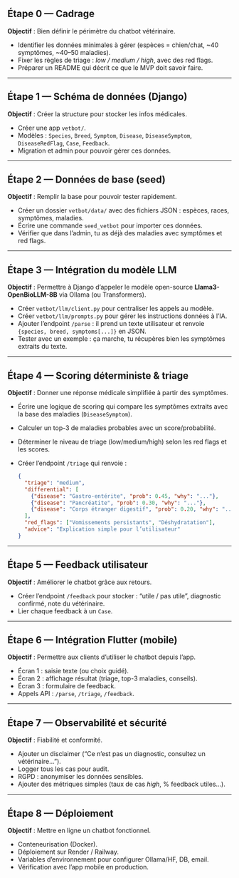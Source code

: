 ## Étape 0 — Cadrage

**Objectif** : Bien définir le périmètre du chatbot vétérinaire.

* Identifier les données minimales à gérer (espèces = chien/chat, \~40 symptômes, \~40–50 maladies).
* Fixer les règles de triage : *low / medium / high*, avec des red flags.
* Préparer un README qui décrit ce que le MVP doit savoir faire.

---

## Étape 1 — Schéma de données (Django)

**Objectif** : Créer la structure pour stocker les infos médicales.

* Créer une app `vetbot/`.
* Modèles : `Species`, `Breed`, `Symptom`, `Disease`, `DiseaseSymptom`, `DiseaseRedFlag`, `Case`, `Feedback`.
* Migration et admin pour pouvoir gérer ces données.

---

## Étape 2 — Données de base (seed)

**Objectif** : Remplir la base pour pouvoir tester rapidement.

* Créer un dossier `vetbot/data/` avec des fichiers JSON : espèces, races, symptômes, maladies.
* Écrire une commande `seed_vetbot` pour importer ces données.
* Vérifier que dans l’admin, tu as déjà des maladies avec symptômes et red flags.

---

## Étape 3 — Intégration du modèle LLM

**Objectif** : Permettre à Django d’appeler le modèle open-source **Llama3-OpenBioLLM-8B** via Ollama (ou Transformers).

* Créer `vetbot/llm/client.py` pour centraliser les appels au modèle.
* Créer `vetbot/llm/prompts.py` pour gérer les instructions données à l’IA.
* Ajouter l’endpoint `/parse` : il prend un texte utilisateur et renvoie `{species, breed, symptoms[...]}` en JSON.
* Tester avec un exemple : ça marche, tu récupères bien les symptômes extraits du texte.

---

## Étape 4 — Scoring déterministe & triage

**Objectif** : Donner une réponse médicale simplifiée à partir des symptômes.

* Écrire une logique de scoring qui compare les symptômes extraits avec la base des maladies (`DiseaseSymptom`).
* Calculer un top-3 de maladies probables avec un score/probabilité.
* Déterminer le niveau de triage (low/medium/high) selon les red flags et les scores.
* Créer l’endpoint `/triage` qui renvoie :

  ```json
  {
    "triage": "medium",
    "differential": [
      {"disease": "Gastro-entérite", "prob": 0.45, "why": "..."},
      {"disease": "Pancréatite", "prob": 0.30, "why": "..."},
      {"disease": "Corps étranger digestif", "prob": 0.20, "why": "..."}
    ],
    "red_flags": ["Vomissements persistants", "Déshydratation"],
    "advice": "Explication simple pour l’utilisateur"
  }
  ```

---

## Étape 5 — Feedback utilisateur

**Objectif** : Améliorer le chatbot grâce aux retours.

* Créer l’endpoint `/feedback` pour stocker : “utile / pas utile”, diagnostic confirmé, note du vétérinaire.
* Lier chaque feedback à un `Case`.

---

## Étape 6 — Intégration Flutter (mobile)

**Objectif** : Permettre aux clients d’utiliser le chatbot depuis l’app.

* Écran 1 : saisie texte (ou choix guidé).
* Écran 2 : affichage résultat (triage, top-3 maladies, conseils).
* Écran 3 : formulaire de feedback.
* Appels API : `/parse`, `/triage`, `/feedback`.

---

## Étape 7 — Observabilité et sécurité

**Objectif** : Fiabilité et conformité.

* Ajouter un disclaimer (“Ce n’est pas un diagnostic, consultez un vétérinaire…”).
* Logger tous les cas pour audit.
* RGPD : anonymiser les données sensibles.
* Ajouter des métriques simples (taux de cas *high*, % feedback utiles…).

---

## Étape 8 — Déploiement

**Objectif** : Mettre en ligne un chatbot fonctionnel.

* Conteneurisation (Docker).
* Déploiement sur Render / Railway.
* Variables d’environnement pour configurer Ollama/HF, DB, email.
* Vérification avec l’app mobile en production.
